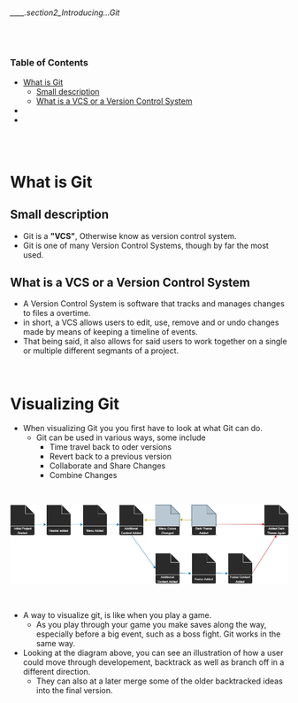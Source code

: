 ###### ____.section2_Introducing...Git

<br>

<!-- Table Of Contents  -->

### Table of Contents
- [What is Git](#what_is_git)
    - [Small description](#small_discription)
    - [What is a VCS or a Version Control System](#what_is_a_vcs_or_a_version_control_system)
- [](#)
- [](#)

<br>
<br>

# What is Git
## Small description
* Git is a **"VCS"**, Otherwise know as version control system.
* Git is one of many Version Control Systems, though by far the most used.

## What is a VCS or a Version Control System
* A Version Control System is software that tracks and manages changes to files a overtime.
* in short, a VCS allows users to edit, use, remove and or undo changes made by means of keeping a timeline of events. 
* That being said, it also allows for said users to work together on a single or multiple different segmants of a project.

<br>

# Visualizing Git
* When visualizing Git you you first have to look at what Git can do.
    * Git can be used in various ways, some include
        * Time travel back to oder versions
        * Revert back to a previous version
        * Collaborate and Share Changes
        * Combine Changes

<br>

![visualizingGit](./src/visualizingGit.png 'A diagram showing a visualization of how git can be used')

<br>

* A way to visualize git, is like when you play a game.
    * As you play through your game you make saves along the way, especially before a big event, such as a boss fight. Git works in the same way.
*  Looking at the diagram above, you can see an illustration of how a user could move through developement, backtrack as well as branch off in a different direction.
    * They can also at a later merge some of the older backtracked ideas into the final version.

